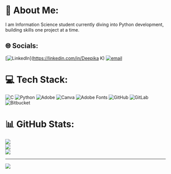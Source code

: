 # 💫 About Me:
I am Information Science student currently diving into Python development, building skills one project at a time.


## 🌐 Socials:
[![LinkedIn](https://img.shields.io/badge/LinkedIn-%230077B5.svg?logo=linkedin&logoColor=white)](https://linkedin.com/in/Deepika K) [![email](https://img.shields.io/badge/Email-D14836?logo=gmail&logoColor=white)](mailto:dksk162006@gmail.com) 

# 💻 Tech Stack:
![C](https://img.shields.io/badge/c-%2300599C.svg?style=plastic&logo=c&logoColor=white) ![Python](https://img.shields.io/badge/python-3670A0?style=plastic&logo=python&logoColor=ffdd54) ![Adobe](https://img.shields.io/badge/adobe-%23FF0000.svg?style=plastic&logo=adobe&logoColor=white) ![Canva](https://img.shields.io/badge/Canva-%2300C4CC.svg?style=plastic&logo=Canva&logoColor=white) ![Adobe Fonts](https://img.shields.io/badge/Adobe%20Fonts-000B1D.svg?style=plastic&logo=Adobe%20Fonts&logoColor=white) ![GitHub](https://img.shields.io/badge/github-%23121011.svg?style=plastic&logo=github&logoColor=white) ![GitLab](https://img.shields.io/badge/gitlab-%23181717.svg?style=plastic&logo=gitlab&logoColor=white) ![Bitbucket](https://img.shields.io/badge/bitbucket-%230047B3.svg?style=plastic&logo=bitbucket&logoColor=white)
# 📊 GitHub Stats:
![](https://github-readme-stats.vercel.app/api?username=Deepika&theme=vue-dark&hide_border=true&include_all_commits=false&count_private=true)<br/>
![](https://nirzak-streak-stats.vercel.app/?user=Deepika&theme=vue-dark&hide_border=true)<br/>
![](https://github-readme-stats.vercel.app/api/top-langs/?username=Deepika&theme=vue-dark&hide_border=true&include_all_commits=false&count_private=true&layout=compact)

---
[![](https://visitcount.itsvg.in/api?id=Deepika&icon=0&color=0)](https://visitcount.itsvg.in)

<!-- Proudly created with GPRM ( https://gprm.itsvg.in ) -->

